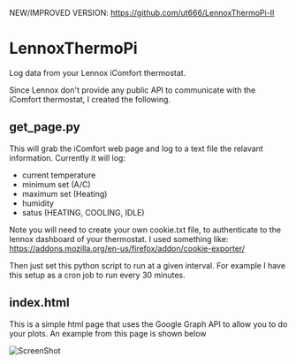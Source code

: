 
NEW/IMPROVED VERSION: https://github.com/ut666/LennoxThermoPi-II

LennoxThermoPi
==============

Log data from your Lennox iComfort thermostat.

Since Lennox don't provide any public API to communicate with the iComfort thermostat, I created the following.

get_page.py
--------------

This will grab the iComfort web page and log to a text file the relavant information. 
Currently it will log:

- current temperature
- minimum set (A/C)
- maximum set (Heating)
- humidity
- satus (HEATING, COOLING, IDLE)

Note you will need to create your own cookie.txt file, to authenticate to the lennox dashboard of your thermostat.
I used something like:
https://addons.mozilla.org/en-us/firefox/addon/cookie-exporter/

Then just set this python script to run at a given interval. For example I have this setup as a cron job to run every 30 minutes.

index.html
--------------

This is a simple html page that uses the Google Graph API to allow you to do your plots.
An example from this page is shown below

![ScreenShot](Example.png)
